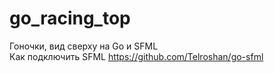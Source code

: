 # go_racing_top

Гоночки, вид сверху на Go и SFML<br />
Как подключить SFML https://github.com/Telroshan/go-sfml
